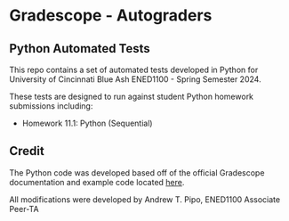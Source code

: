 # Gradescope - Autograders
## Python Automated Tests
This repo contains a set of automated tests developed in Python for University of Cincinnati Blue Ash ENED1100 - Spring Semester 2024.

These tests are designed to run against student Python homework submissions including:
- Homework 11.1: Python (Sequential)


## Credit
The Python code was developed based off of the official Gradescope documentation and example code located [here](https://github.com/gradescope/autograder_samples).

All modifications were developed by Andrew T. Pipo, ENED1100 Associate Peer-TA